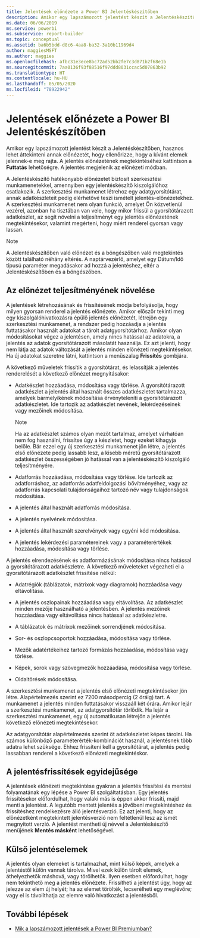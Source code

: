 ```yaml
---
title: Jelentések előnézete a Power BI Jelentéskészítőben
description: Amikor egy lapszámozott jelentést készít a Jelentéskészítőben, hasznos lehet áttekinteni annak előnézetét, hogy ellenőrizze, hogy a kívánt elemek jelennek-e meg rajta.
ms.date: 06/06/2019
ms.service: powerbi
ms.subservice: report-builder
ms.topic: conceptual
ms.assetid: ba6b5bdd-d8c6-4aa8-ba32-3a10b11969d4
author: maggiesMSFT
ms.author: maggies
ms.openlocfilehash: afbc31e3ece8bc72ad52bb2fe7c3d871b2f68e1b
ms.sourcegitcommit: 7aa0136f93f88516f97ddd8031ccac5d07863b92
ms.translationtype: HT
ms.contentlocale: hu-HU
ms.lasthandoff: 05/05/2020
ms.locfileid: "78922942"
---
```

# <a name="previewing-reports-in-power-bi-report-builder"></a>Jelentések előnézete a Power BI Jelentéskészítőben
  Amikor egy lapszámozott jelentést készít a Jelentéskészítőben, hasznos lehet áttekinteni annak előnézetét, hogy ellenőrizze, hogy a kívánt elemek jelennek-e meg rajta. A jelentés előnézetének megtekintéséhez kattintson a **Futtatás** lehetőségre. A jelentés megjelenik az előnézeti módban.  
  
 A Jelentéskészítő hatékonyabb előnézetet biztosít szerkesztési munkamenetekkel, amennyiben egy jelentéskészítő kiszolgálóhoz csatlakozik. A szerkesztési munkamenet létrehoz egy adatgyorsítótárat, annak adatkészleteit pedig elérhetővé teszi ismételt jelentés-előnézetekhez. A szerkesztési munkamenet nem olyan funkció, amelyet Ön közvetlenül vezérel, azonban ha tisztában van vele, hogy mikor frissül a gyorsítótárazott adatkészlet, az segít növelni a teljesítményt egy jelentés előnézetének megtekintésekor, valamint megérteni, hogy miért renderel gyorsan vagy lassan.  

  
> [!NOTE]  
> A Jelentéskészítőben való előnézet és a böngészőben való megtekintés között található néhány eltérés. A naptárvezérlő, amelyet egy Dátum/Idő típusú paraméter megadásakor ad hozzá a jelentéshez, eltér a Jelentéskészítőben és a böngészőben. 
  
## <a name="improving-preview-performance"></a>Az előnézet teljesítményének növelése  
 A jelentések létrehozásának és frissítésének módja befolyásolja, hogy milyen gyorsan renderel a jelentés előnézete. Amikor először tekinti meg egy kiszolgálóhivatkozásra épülő jelentés előnézetét, létrejön egy szerkesztési munkamenet, a rendszer pedig hozzáadja a jelentés futtatásakor használt adatokat a tárolt adatgyorsítótárhoz. Amikor olyan módosításokat végez a jelentésen, amely nincs hatással az adatokra, a jelentés az adatok gyorsítótárazott másolatát használja. Ez azt jelenti, hogy nem látja az adatok változását a jelentés minden előnézeti megtekintésekor. Ha új adatokat szeretne látni, kattintson a menüszalag **Frissítés** gombjára.  
  
 A következő műveletek frissítik a gyorsítótárat, és lelassítják a jelentés renderelését a következő előnézet megnyitásakor:  
  
-   Adatkészlet hozzáadása, módosítása vagy törlése. A gyorsítótárazott adatkészlet a jelentés által használt összes adatkészletet tartalmazza, amelyek bármelyikének módosítása érvényteleníti a gyorsítótárazott adatkészletet. Ide tartozik az adatkészlet nevének, lekérdezéseinek vagy mezőinek módosítása.  
  
    > [!NOTE]  
    >  Ha az adatkészlet számos olyan mezőt tartalmaz, amelyet várhatóan nem fog használni, frissítse úgy a készletet, hogy ezeket kihagyja belőle. Bár ezzel egy új szerkesztési munkamenet jön létre, a jelentés első előnézete pedig lassabb lesz, a kisebb méretű gyorsítótárazott adatkészlet összességében jó hatással van a jelentéskészítő kiszolgáló teljesítményére.  
  
-   Adatforrás hozzáadása, módosítása vagy törlése. Ide tartozik az adatforráshoz, az adatforrás adatfeldolgozási bővítményéhez, vagy az adatforrás kapcsolati tulajdonságaihoz tartozó név vagy tulajdonságok módosítása.  
  
-   A jelentés által használt adatforrás módosítása.  
  
-   A jelentés nyelvének módosítása.  
  
-   A jelentés által használt szerelvények vagy egyéni kód módosítása.  
  
-   A jelentés lekérdezési paramétereinek vagy a paraméterértékek hozzáadása, módosítása vagy törlése.  
  
 A jelentés elrendezésének és adatformázásának módosítása nincs hatással a gyorsítótárazott adatkészletre. A következő műveleteket végezheti el a gyorsítótárazott adatkészlet frissítése nélkül:  
  
-   Adatrégiók (táblázatok, mátrixok vagy diagramok) hozzáadása vagy eltávolítása.  
  
-   A jelentés oszlopainak hozzáadása vagy eltávolítása. Az adatkészlet minden mezője használható a jelentésben. A jelentés mezőinek hozzáadása vagy eltávolítása nincs hatással az adatkészletre.  
  
-   A táblázatok és mátrixok mezőinek sorrendjének módosítása.  
  
-   Sor- és oszlopcsoportok hozzáadása, módosítása vagy törlése.  
  
-   Mezők adatértékeihez tartozó formázás hozzáadása, módosítása vagy törlése.  
  
-   Képek, sorok vagy szövegmezők hozzáadása, módosítása vagy törlése.  
  
-   Oldaltörések módosítása.  
  
A szerkesztési munkamenet a jelentés első előnézeti megtekintésekor jön létre. Alapértelmezés szerint ez 7200 másodpercig (2 óráig) tart. A munkamenet a jelentés minden futtatásakor visszaáll két órára. Amikor lejár a szerkesztési munkamenet, az adatgyorsítótár törlődik. Ha lejár a szerkesztési munkamenet, egy új automatikusan létrejön a jelentés következő előnézeti megtekintésekor.
  
Az adatgyorsítótár alapértelmezés szerint öt adatkészletet képes tárolni. Ha számos különböző paraméterérték-kombinációt használ, a jelentésnek több adatra lehet szüksége. Ehhez frissíteni kell a gyorsítótárat, a jelentés pedig lassabban renderel a következő előnézeti megtekintéskor. 
  
## <a name="concurrency-of-report-updates"></a>A jelentésfrissítések egyidejűsége  
A jelentések előnézeti megtekintése gyakran a jelentés frissítési és mentési folyamatának egy lépése a Power BI szolgáltatásban. Egy jelentés frissítésekor előfordulhat, hogy valaki más is éppen akkor frissíti, majd menti a jelentést. A legutóbb mentett jelentés a jövőbeni megtekintéshez és frissítéshez rendelkezésre álló jelentésverzió. Ez azt jelenti, hogy az előnézetként megtekintett jelentésverzió nem feltétlenül lesz az ismét megnyitott verzió. A jelentést mentheti új névvel a Jelentéskészítő menüjének **Mentés másként** lehetőségével.  
  
## <a name="external-report-items"></a>Külső jelentéselemek  
 A jelentés olyan elemeket is tartalmazhat, mint külső képek, amelyek a jelentéstől külön vannak tárolva. Mivel ezek külön tárolt elemek, áthelyezhetők máshová, vagy törölhetők. Ilyen esetben előfordulhat, hogy nem tekinthető meg a jelentés előnézete. Frissítheti a jelentést úgy, hogy az jelezze az elem új helyét; ha az elemet törölték, lecserélheti egy meglévőre; vagy el is távolíthatja az elemre való hivatkozást a jelentésből.  
  
## <a name="next-steps"></a>További lépések

- [Mik a lapszámozott jelentések a Power BI Premiumban?](paginated-reports-report-builder-power-bi.md)
  

